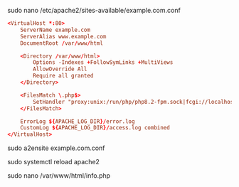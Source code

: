 sudo nano /etc/apache2/sites-available/example.com.conf

```conf
<VirtualHost *:80>
    ServerName example.com
    ServerAlias www.example.com
    DocumentRoot /var/www/html

    <Directory /var/www/html>
        Options -Indexes +FollowSymLinks +MultiViews
        AllowOverride All
        Require all granted
    </Directory>

    <FilesMatch \.php$>
        SetHandler "proxy:unix:/run/php/php8.2-fpm.sock|fcgi://localhost/"
    </FilesMatch>

    ErrorLog ${APACHE_LOG_DIR}/error.log
    CustomLog ${APACHE_LOG_DIR}/access.log combined
</VirtualHost>
```

sudo a2ensite example.com.conf

sudo systemctl reload apache2

sudo nano /var/www/html/info.php
